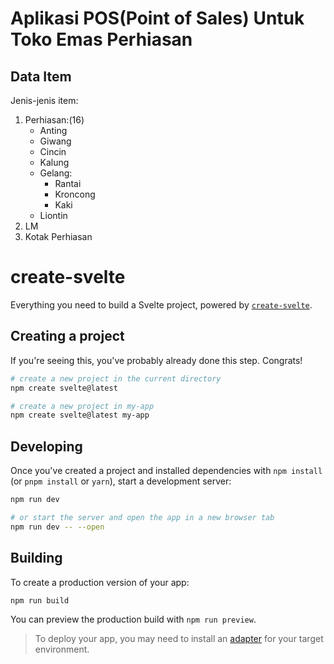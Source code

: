 # Aplikasi POS(Point of Sales) Untuk Toko Emas Perhiasan

## Data Item

Jenis-jenis item:

1. Perhiasan:(16)
   - Anting
   - Giwang
   - Cincin
   - Kalung
   - Gelang:
     - Rantai
     - Kroncong
     - Kaki
   - Liontin
2. LM
3. Kotak Perhiasan

# create-svelte

Everything you need to build a Svelte project, powered by [`create-svelte`](https://github.com/sveltejs/kit/tree/master/packages/create-svelte).

## Creating a project

If you're seeing this, you've probably already done this step. Congrats!

```bash
# create a new project in the current directory
npm create svelte@latest

# create a new project in my-app
npm create svelte@latest my-app
```

## Developing

Once you've created a project and installed dependencies with `npm install` (or `pnpm install` or `yarn`), start a development server:

```bash
npm run dev

# or start the server and open the app in a new browser tab
npm run dev -- --open
```

## Building

To create a production version of your app:

```bash
npm run build
```

You can preview the production build with `npm run preview`.

> To deploy your app, you may need to install an [adapter](https://kit.svelte.dev/docs/adapters) for your target environment.
